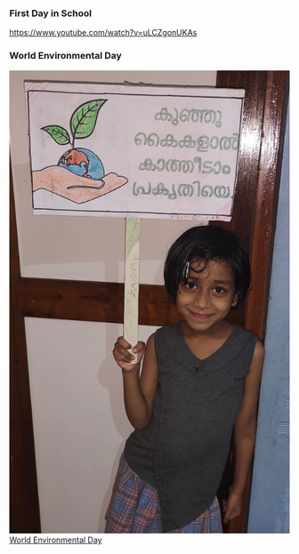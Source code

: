 ### First Day in School 
https://www.youtube.com/watch?v=uLCZgonUKAs

### World Environmental Day  
![World Environmental Day Poster](https://github.com/jiannajinesh/School/blob/main/1/img/IMG-20220605-WA0079.jpg)
[World Environmental Day](https://github.com/jiannajinesh/School/blob/main/1/EnvironmentalDayStory.md)
